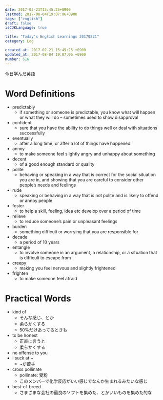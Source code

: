 ```yaml
---
date: 2017-02-21T15:45:25+0900
lastmod: 2017-08-04T19:07:06+0900
tags: ["english"]
draft: false
isCJKLanguage: true

title: "Today's English Learnings 20170221"
category: Log

created_at: 2017-02-21 15:45:25 +0900
updated_at: 2017-08-04 19:07:06 +0900
number: 616
---
```


今日学んだ英語

# Word Definitions
 * predictably
     * if something or someone is predictable, you know what will happen or what they will do – sometimes used to show disapproval
 * confident
     * sure that you have the ability to do things well or deal with situations successfully
 * eventually
     * after a long time, or after a lot of things have happened
 * annoy
     * to make someone feel slightly angry and unhappy about something
 * decent
     * of a good enough standard or quality
 * polite
     * behaving or speaking in a way that is correct for the social situation you are in, and showing that you are careful to consider other people’s needs and feelings
 * rude
     * speaking or behaving in a way that is not polite and is likely to offend or annoy people
 * foster
     * to help a skill, feeling, idea etc develop over a period of time
 * relieve
     * to reduce someone’s pain or unpleasant feelings
 * burden
     * something difficult or worrying that you are responsible for
 * decade
     * a period of 10 years
 * entangle
     * to involve someone in an argument, a relationship, or a situation that is difficult to escape from
 * creepy
     * making you feel nervous and slightly frightened
 * frighten
     * to make someone feel afraid

# Practical Words
* kind of
    * そんな感じ、とか
    * 柔らかくする
    * 50%だけあってるときも
* to be honest
    * 正直に言うと
    * 柔らかくする
* no offense to you
* I suck at ~
    * ~が苦手
* cross pollinate
    * pollinate: 受粉
    * このメンバーで化学反応がいい感じでなんか生まれるみたいな感じ 
* best-of-breed
    * さまざまな会社の最良のソフトを集めた、とかいいものを集めた的な
